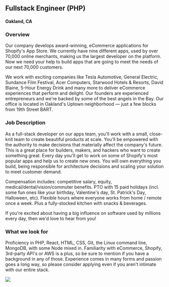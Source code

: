 ## Fullstack Engineer (PHP)
#### Oakland, CA

### Overview
Our company develops award-winning, eCommerce applications for Shopify's App Store. We currently have nine different apps, used by over 70,000 online merchants, making us the largest developer on the platform. Now we need your help to build apps that are going to meet the needs of our next 70,000 customers.

We work with exciting companies like Tesla Automotive, General Electric, Sundance Film Festival, Acer Computers, Starwood Hotels & Resorts, David Blaine, 5-Hour Energy Drink and many more to deliver eCommerce experiences that perform and delight. Our founders are experienced entrepreneurs and we're backed by some of the best angels in the Bay. Our office is located in Oakland's Uptown neighborhood — just a few blocks from 19th Street BART.

### Job Description
As a full-stack developer on our apps team, you'll work with a small, close-knit team to create beautiful products at scale. You'll be empowered with the authority to make decisions that materially affect the company's future. This is a great place for builders, makers, and hackers who want to create something great. Every day you'll get to work on some of Shopify's most popular apps and help us to create new ones. You will own everything you build, being responsible for architecture decisions and scaling your solution to meet customer demand.

Compensation includes: competitive salary, equity, medical/dental/vision/commuter benefits. PTO with 15 paid holidays (incl. some fun ones like your birthday, Valentine's day, St. Patrick's Day, Halloween, etc). Flexible hours where everyone works from home / remote once a week. Plus a fully-stocked kitchen with snacks & beverages.

If you're excited about having a big influence on software used by millions every day, then we'd love to hear from you!

### What we look for
Proficiency in PHP, React, HTML, CSS, Git, the Linux command line, MongoDB, with some Node mixed in. Familiarity with eCommerce, Shopify, 3rd-party API's or AWS is a plus, so be sure to mention if you have a background in any of those. Experience comes in many forms and passion goes a long way, so please consider applying even if you aren't intimate with our entire stack.


[<img src='https://dabuttonfactory.com/button.png?t=Apply&f=Calibri-Bold&ts=24&tc=fff&tshs=1&tshc=000&hp=20&vp=8&c=5&bgt=gradient&bgc=3d85c6&ebgc=073763'>](https://letsrockit.co/users/auth/github?interested=true&job_id=u2hvcfbhza-fullstack-engineer-php)
